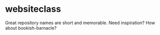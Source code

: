 # websiteclass
Great repository names are short and memorable. Need inspiration? How about bookish-barnacle?
